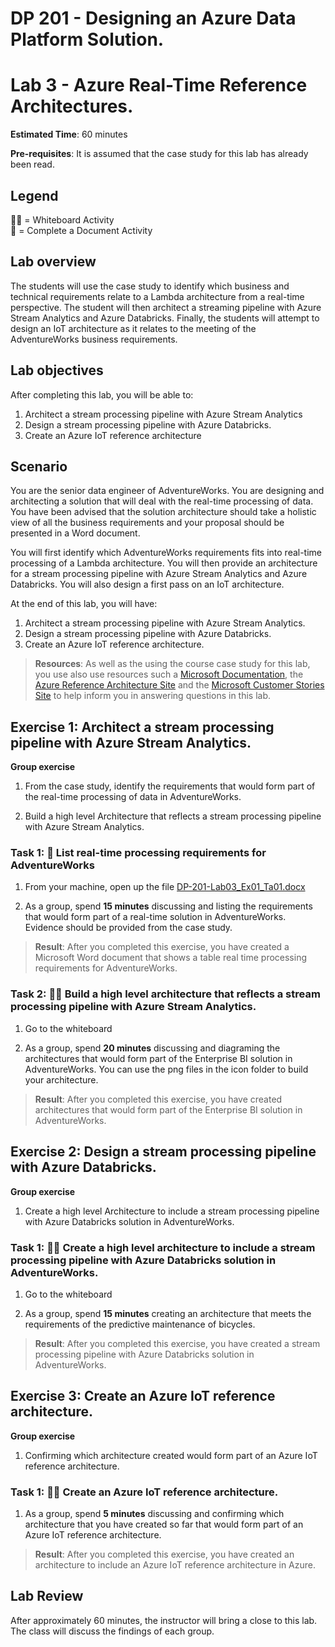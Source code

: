 # DP 201 - Designing an Azure Data Platform Solution.
# Lab 3 - Azure Real-Time Reference Architectures.

**Estimated Time**: 60 minutes

**Pre-requisites**: It is assumed that the case study for this lab has already been read.

## Legend  
👩‍🏫 = Whiteboard Activity  
📄 = Complete a Document Activity

## Lab overview

The students will use the case study to identify which business and technical requirements relate to a Lambda architecture from a real-time perspective. The student will then architect a streaming pipeline with Azure Stream Analytics and Azure Databricks. Finally, the students will attempt to design an IoT architecture as it relates to the meeting of the AdventureWorks business requirements.

## Lab objectives
  
After completing this lab, you will be able to:

1. Architect a stream processing pipeline with Azure Stream Analytics
1. Design a stream processing pipeline with Azure Databricks.
1. Create an Azure IoT reference architecture

## Scenario
  
You are the senior data engineer of AdventureWorks. You are designing and architecting a solution that will deal with the real-time processing of data. You have been advised that the solution architecture should take a holistic view of all the business requirements and your proposal should be presented in a Word document.

You will first identify which AdventureWorks requirements fits into real-time processing of a Lambda architecture. You will then provide an architecture for a stream processing pipeline with Azure Stream Analytics and Azure Databricks. You will also design a first pass on an IoT architecture.

At the end of this lab, you will have:

1. Architect a stream processing pipeline with Azure Stream Analytics.
1. Design a stream processing pipeline with Azure Databricks.
1. Create an Azure IoT reference architecture.

>**Resources**: As well as the using the course case study for this lab, you use also use resources such a [Microsoft Documentation](https://docs.microsoft.com), the [Azure Reference Architecture Site](https://docs.microsoft.com/en-us/azure/architecture/reference-architectures/) and the [Microsoft Customer Stories Site](https://customers.microsoft.com/) to help inform you in answering questions in this lab.

## Exercise 1: Architect a stream processing pipeline with Azure Stream Analytics.

**Group exercise**
  
1. From the case study, identify the requirements that would form part of the real-time processing of data in AdventureWorks.

1. Build a high level Architecture that reflects a stream processing pipeline with Azure Stream Analytics.

### Task 1: 📄 List real-time processing requirements for AdventureWorks
1. From your machine, open up the file [DP-201-Lab03_Ex01_Ta01.docx](../Labfiles/Starter/DP-201.3/DP-201-Lab03_Ex01_Ta01.docx)


1. As a group, spend **15 minutes** discussing and listing the requirements that would form part of a real-time solution in AdventureWorks. Evidence should be provided from the case study.

> **Result**: After you completed this exercise, you have created a Microsoft Word document that shows a table real time processing requirements for AdventureWorks.

### Task 2: 👩‍🏫 Build a high level architecture that reflects a stream processing pipeline with Azure Stream Analytics.

1. Go to the whiteboard
   
2. As a group, spend **20 minutes** discussing and diagraming the architectures that would form part of the Enterprise BI solution in AdventureWorks. You can use the png files in the icon folder to build your architecture.

> **Result**: After you completed this exercise, you have created architectures that would form part of the Enterprise BI solution in AdventureWorks.

## Exercise 2: Design a stream processing pipeline with Azure Databricks.

**Group exercise**
  
1. Create a high level Architecture to include a stream processing pipeline with Azure Databricks solution in AdventureWorks.

### Task 1: 👩‍🏫 Create a high level architecture to include a stream processing pipeline with Azure Databricks solution in AdventureWorks.

1. Go to the whiteboard

1. As a group, spend **15 minutes** creating an architecture that meets the requirements of the predictive maintenance of bicycles.

> **Result**: After you completed this exercise, you have created a stream processing pipeline with Azure Databricks solution in AdventureWorks.

## Exercise 3: Create an Azure IoT reference architecture.

**Group exercise**
  
1. Confirming which architecture created would form part of an Azure IoT reference architecture.

### Task 1: 👩‍🏫 Create an Azure IoT reference architecture.

1. As a group, spend **5 minutes** discussing and confirming which architecture that you have created so far that would form part of an Azure IoT reference architecture.

> **Result**: After you completed this exercise, you have created an architecture to include an Azure IoT reference architecture in Azure.

## Lab Review

After approximately 60 minutes, the instructor will bring a close to this lab. The class will discuss the findings of each group.